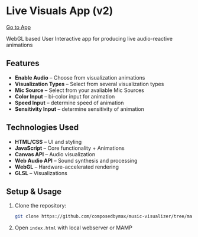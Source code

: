 # Live Visuals App (v2)

[Go to App](https://max.x10.mx/visuals/live)

WebGL based User Interactive app for producing live audio-reactive animations

## Features
- **Enable Audio** – Choose from visualization animations
- **Visualization Types** – Select from several visualization types
- **Mic Source** – Select from your avaliable Mic Sources
- **Color Input** – bi-color input for animation
- **Speed Input** – determine speed of animation
- **Sensitivity Input** – determine sensitivity of animation

## Technologies Used
- **HTML/CSS** – UI and styling
- **JavaScript** – Core functionality + Animations
- **Canvas API** – Audio visualization
- **Web Audio API** – Sound synthesis and processing
- **WebGL** – Hardware-accelerated rendering
- **GLSL** – Visualizations

## Setup & Usage
1. Clone the repository:
    ```bash
    git clone https://github.com/composedbymax/music-visualizer/tree/main/live-visuals/webgl/v2
    ```
2. Open `index.html` with local webserver or MAMP
